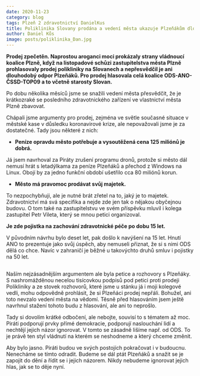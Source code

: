 ```yaml
---
date: 2020-11-23
category: blog
tags: Plzeň 2 zdravotnictví DanielKus
title: Poliklinika Slovany prodána a vedení města ukazuje Plzeňákům dlouhý nos!
author: Daniel Kůs
image: posts/poliklinika_Dan.jpg
---
```

**Prodej zpečetěn. Naprostou aroganci moci prokázaly strany vládnoucí koalice Plzně, když na listopadové schůzi zastupitelstva města Plzně prohlasovaly prodej polikliniky na Slovanech a nepřesvědčil je ani dlouhodobý odpor Plzeňáků. Pro prodej hlasovala celá koalice ODS-ANO-ČSSD-TOP09 a to včetně starosty Slovan.**

Po dobu několika měsíců jsme se snažili vedení města přesvědčit, že je krátkozraké se posledního zdravotnického zařízení ve vlastnictví města Plzně zbavovat.

Chápali jsme argumenty pro prodej, zejména ve světle současné situace v městské kase v důsledku koronavirové krize, ale nepovažovali jsme je za dostatečné. Tady jsou některé z nich:

 - **Peníze opravdu město potřebuje a vysoutěžená cena 125 miliónů je dobrá.**

Já jsem navrhoval za Piráty zrušení programu dronů, protože si město dál nemusí hrát s letadýlkama za peníze Plzeňáků a přechod z Windows na Linux. Obojí by za jedno funkční období ušetřilo cca 80 miliónů korun.

 - **Město má pravomoc prodávat svůj majetek.**

To nezpochybňuji, ale je nutné brát zřetel na to, jaký je to majetek. Zdravotnictví má svá specifika a nejde zde jen tak o nějakou obyčejnou budovu. O tom také na zastupitelstvu ve svém příspěvku mluvil i kolega zastupitel Petr Vileta, který se mnou petici organizoval.

****Je zde pojistka na zachování zdravotnické péče po dobu 15 let.****

V původním návrhu bylo deset let, pak došlo k navýšení na 15 let. Hnutí ANO to prezentuje jako svůj úspěch, aby nemuseli přiznat, že si s nimi ODS dělá co chce. Navíc v zahraničí je běžné u takovýchto druhů smluv i pojistky na 50 let.

## 

Naším nejzásadnějším argumentem ale byla petice a rozhovory s Plzeňáky. S nashromážděnou necelou tisícovkou podpisů pod petici proti prodeji Polikliniky a ze stovek rozhovorů, které jsme u stánku já i moji kolegové vedli, mohu odpovědně prohlásit, že si Plzeňáci prodej nepřáli. Bohužel, ani toto nevzalo vedení města na vědomí. Těsně před hlasováním jsem ještě navrhnul stažení tohoto budu z hlasování, ale ani to neprošlo.

Tady si dovolím krátké odbočení, ale nebojte, souvisí to s tématem až moc. Piráti podporují prvky přímé demokracie, podporují naslouchání lidí a nechtějí jejich názor ignorovat. V tomto se zásadně lišíme např. od ODS. To je právě ten styl vládnutí na kterém se neshodneme a který chceme změnit.

Aby bylo jasno. Piráti budou ve svých postojích pokračovat i v budoucnu. Nenecháme se tímto odradit. Budeme se dál ptát Plzeňáků a snažit se je zapojit do dění a řídit se i jejich názorem. Nikdy nebudeme ignorovat jejich hlas, jak se to děje nyní.
